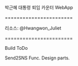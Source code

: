 박근혜 대통령 퇴임 카운터 WebApp

=======================

리소스: @Hwangwon_Juliet 

=======================

Build ToDo

Send2SNS Func.
Design parts.
